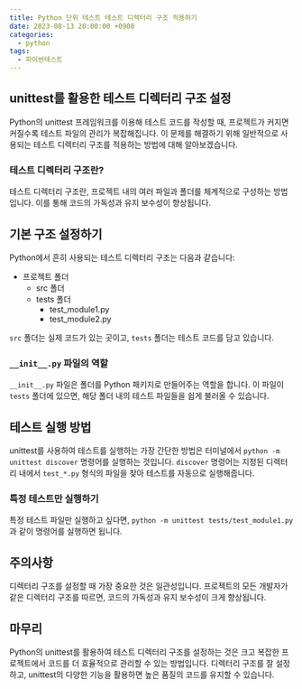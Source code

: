 ```yaml
---
title: Python 단위 테스트 테스트 디렉터리 구조 적용하기
date: 2023-08-13 20:00:00 +0900
categories:
  - python
tags:
  - 파이썬테스트
---
```


## unittest를 활용한 테스트 디렉터리 구조 설정

Python의 unittest 프레임워크를 이용해 테스트 코드를 작성할 때, 프로젝트가 커지면 커질수록 테스트 파일의 관리가 복잡해집니다. 이 문제를 해결하기 위해 일반적으로 사용되는 테스트 디렉터리 구조를 적용하는 방법에 대해 알아보겠습니다.

### 테스트 디렉터리 구조란?

테스트 디렉터리 구조란, 프로젝트 내의 여러 파일과 폴더를 체계적으로 구성하는 방법입니다. 이를 통해 코드의 가독성과 유지 보수성이 향상됩니다. 

## 기본 구조 설정하기

Python에서 흔히 사용되는 테스트 디렉터리 구조는 다음과 같습니다:

- 프로젝트 폴더
  - src 폴더
  - tests 폴더
    - test_module1.py
    - test_module2.py

`src` 폴더는 실제 코드가 있는 곳이고, `tests` 폴더는 테스트 코드를 담고 있습니다.

### `__init__.py` 파일의 역할

`__init__.py` 파일은 폴더를 Python 패키지로 만들어주는 역할을 합니다. 이 파일이 `tests` 폴더에 있으면, 해당 폴더 내의 테스트 파일들을 쉽게 불러올 수 있습니다.

## 테스트 실행 방법

unittest를 사용하여 테스트를 실행하는 가장 간단한 방법은 터미널에서 `python -m unittest discover` 명령어를 실행하는 것입니다. `discover` 명령어는 지정된 디렉터리 내에서 `test_*.py` 형식의 파일을 찾아 테스트를 자동으로 실행해줍니다.

### 특정 테스트만 실행하기

특정 테스트 파일만 실행하고 싶다면, `python -m unittest tests/test_module1.py`과 같이 명령어를 실행하면 됩니다.

## 주의사항

디렉터리 구조를 설정할 때 가장 중요한 것은 일관성입니다. 프로젝트의 모든 개발자가 같은 디렉터리 구조를 따르면, 코드의 가독성과 유지 보수성이 크게 향상됩니다. 

## 마무리

Python의 unittest를 활용하여 테스트 디렉터리 구조를 설정하는 것은 크고 복잡한 프로젝트에서 코드를 더 효율적으로 관리할 수 있는 방법입니다. 디렉터리 구조를 잘 설정하고, unittest의 다양한 기능을 활용하면 높은 품질의 코드를 유지할 수 있습니다.